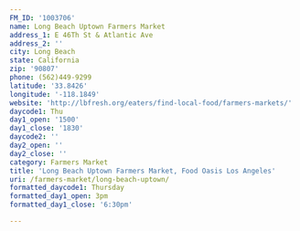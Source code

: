 ```yaml
---
FM_ID: '1003706'
name: Long Beach Uptown Farmers Market
address_1: E 46Th St & Atlantic Ave
address_2: ''
city: Long Beach
state: California
zip: '90807'
phone: (562)449-9299
latitude: '33.8426'
longitude: '-118.1849'
website: 'http://lbfresh.org/eaters/find-local-food/farmers-markets/'
daycode1: Thu
day1_open: '1500'
day1_close: '1830'
daycode2: ''
day2_open: ''
day2_close: ''
category: Farmers Market
title: 'Long Beach Uptown Farmers Market, Food Oasis Los Angeles'
uri: /farmers-market/long-beach-uptown/
formatted_daycode1: Thursday
formatted_day1_open: 3pm
formatted_day1_close: '6:30pm'

---
```

